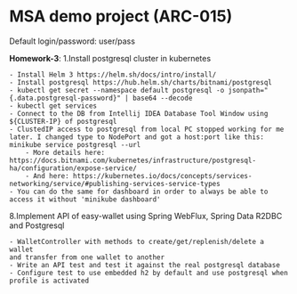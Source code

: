 # MSA demo project (ARC-015)
Default login/password: user/pass

**Homework-3**:
1.Install postgresql cluster in kubernetes

	- Install Helm 3 https://helm.sh/docs/intro/install/
	- Install postgresql https://hub.helm.sh/charts/bitnami/postgresql
	- kubectl get secret --namespace default postgresql -o jsonpath="{.data.postgresql-password}" | base64 --decode
	- kubectl get services
	- Connect to the DB from Intellij IDEA Database Tool Window using ${CLUSTER-IP} of postgresql
	- ClustedIP access to postgresql from local PC stopped working for me later. I changed type to NodePort and got a host:port like this: minikube service postgresql --url
		- More details here: https://docs.bitnami.com/kubernetes/infrastructure/postgresql-ha/configuration/expose-service/
		- And here: https://kubernetes.io/docs/concepts/services-networking/service/#publishing-services-service-types
	- You can do the same for dashboard in order to always be able to access it without 'minikube dashboard'
	
8.Implement API of easy-wallet using Spring WebFlux, Spring Data R2DBC and Postgresql

	- WalletController with methods to create/get/replenish/delete a wallet 
	and transfer from one wallet to another
	- Write an API test and test it against the real postgresql database
	- Configure test to use embedded h2 by default and use postgresql when profile is activated
